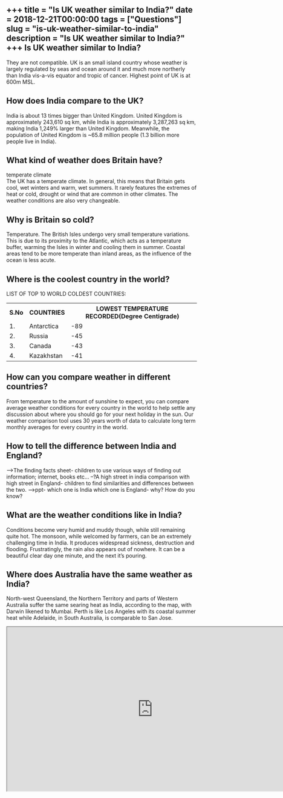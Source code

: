 +++
title = "Is UK weather similar to India?"
date = 2018-12-21T00:00:00
tags = ["Questions"]
slug = "is-uk-weather-similar-to-india"
description = "Is UK weather similar to India?"
+++
Is UK weather similar to India?
-------------------------------

They are not compatible. UK is an small island country whose weather is largely regulated by seas and ocean around it and much more northerly than India vis-a-vis equator and tropic of cancer. Highest point of UK is at 600m MSL.

How does India compare to the UK?
---------------------------------

India is about 13 times bigger than United Kingdom. United Kingdom is approximately 243,610 sq km, while India is approximately 3,287,263 sq km, making India 1,249% larger than United Kingdom. Meanwhile, the population of United Kingdom is ~65.8 million people (1.3 billion more people live in India).

What kind of weather does Britain have?
---------------------------------------

temperate climate  
The UK has a temperate climate. In general, this means that Britain gets cool, wet winters and warm, wet summers. It rarely features the extremes of heat or cold, drought or wind that are common in other climates. The weather conditions are also very changeable.

Why is Britain so cold?
-----------------------

Temperature. The British Isles undergo very small temperature variations. This is due to its proximity to the Atlantic, which acts as a temperature buffer, warming the Isles in winter and cooling them in summer. Coastal areas tend to be more temperate than inland areas, as the influence of the ocean is less acute.

Where is the coolest country in the world?
------------------------------------------

LIST OF TOP 10 WORLD COLDEST COUNTRIES:

<table><tr><th>S.No</th><th>COUNTRIES</th><th>LOWEST TEMPERATURE RECORDED(Degree Centigrade)</th></tr><tr><td>1.</td><td>Antarctica</td><td>-89</td></tr><tr><td>2.</td><td>Russia</td><td>-45</td></tr><tr><td>3.</td><td>Canada</td><td>-43</td></tr><tr><td>4.</td><td>Kazakhstan</td><td>-41</td></tr></table>

How can you compare weather in different countries?
---------------------------------------------------

From temperature to the amount of sunshine to expect, you can compare average weather conditions for every country in the world to help settle any discussion about where you should go for your next holiday in the sun. Our weather comparison tool uses 30 years worth of data to calculate long term monthly averages for every country in the world.

How to tell the difference between India and England?
-----------------------------------------------------

–&gt;The finding facts sheet- children to use various ways of finding out information; internet, books etc… –?A high street in india comparison with high street in England- children to find similarities and differences between the two. –&gt;ppt- which one is India which one is England- why? How do you know?

What are the weather conditions like in India?
----------------------------------------------

Conditions become very humid and muddy though, while still remaining quite hot. The monsoon, while welcomed by farmers, can be an extremely challenging time in India. It produces widespread sickness, destruction and flooding. Frustratingly, the rain also appears out of nowhere. It can be a beautiful clear day one minute, and the next it’s pouring.

Where does Australia have the same weather as India?
----------------------------------------------------

North-west Queensland, the Northern Territory and parts of Western Australia suffer the same searing heat as India, according to the map, with Darwin likened to Mumbai. Perth is like Los Angeles with its coastal summer heat while Adelaide, in South Australia, is comparable to San Jose.

<iframe allow="accelerometer; autoplay; clipboard-write; encrypted-media; gyroscope; picture-in-picture" allowfullscreen="" class="__youtube_prefs__  epyt-is-override  no-lazyload" data-no-lazy="1" data-origheight="433" data-origwidth="770" data-skipgform_ajax_framebjll="" height="433" id="_ytid_26662" loading="lazy" src="https://www.youtube.com/embed/NIuqAoSWUwI?enablejsapi=1&autoplay=0&cc_load_policy=0&cc_lang_pref=&iv_load_policy=1&loop=0&modestbranding=0&rel=1&fs=1&playsinline=0&autohide=2&theme=dark&color=red&controls=1&" title="YouTube player" width="770"></iframe>